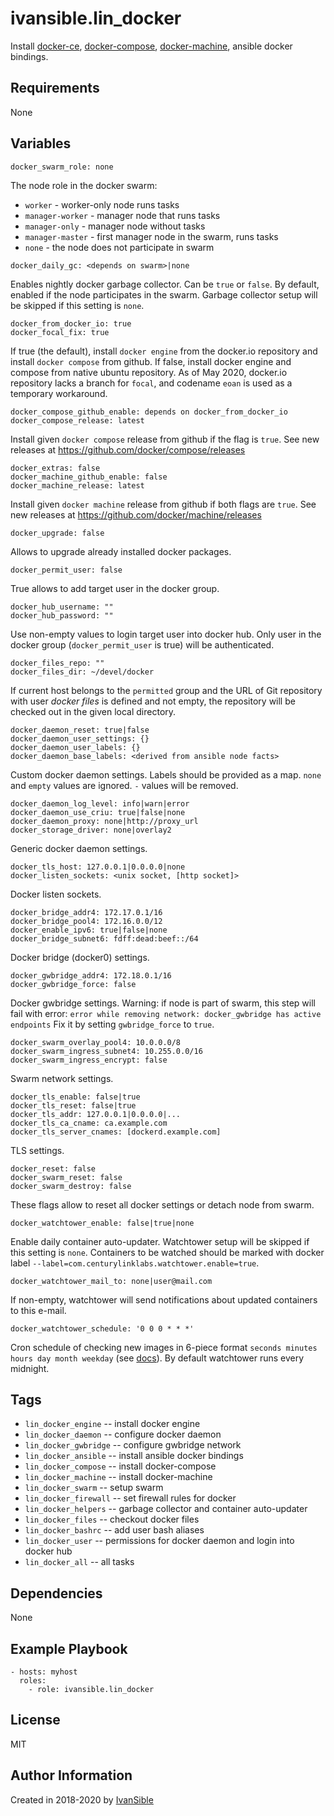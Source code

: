 # ivansible.lin_docker

Install
[docker-ce](https://docs.docker.com/install/linux/docker-ce/ubuntu/#install-using-the-repository),
[docker-compose](https://docs.docker.com/compose/install/#install-compose),
[docker-machine](https://docs.docker.com/machine/install-machine/#install-machine-directly),
ansible docker bindings.


## Requirements

None


## Variables

    docker_swarm_role: none
The node role in the docker swarm:
- `worker` - worker-only node runs tasks
- `manager-worker` - manager node that runs tasks
- `manager-only` - manager node without tasks
- `manager-master` - first manager node in the swarm, runs tasks
- `none` - the node does not participate in swarm

```
docker_daily_gc: <depends on swarm>|none
```
Enables nightly docker garbage collector. Can be `true` or `false`. By default, enabled if the node participates in the swarm.
Garbage collector setup will be skipped if this setting is `none`.

    docker_from_docker_io: true
    docker_focal_fix: true
If true (the default), install `docker engine` from the docker.io
repository and install `docker compose` from github.
If false, install docker engine and compose from native ubuntu repository.
As of May 2020, docker.io repository lacks a branch for `focal`,
and codename `eoan` is used as a temporary workaround.

    docker_compose_github_enable: depends on docker_from_docker_io
    docker_compose_release: latest
Install given `docker compose` release from github if the flag is `true`.
See new releases at https://github.com/docker/compose/releases

    docker_extras: false
    docker_machine_github_enable: false
    docker_machine_release: latest
Install given `docker machine` release from github if both flags are `true`.
See new releases at https://github.com/docker/machine/releases

    docker_upgrade: false
Allows to upgrade already installed docker packages.

    docker_permit_user: false
True allows to add target user in the docker group.

    docker_hub_username: ""
    docker_hub_password: ""
Use non-empty values to login target user into docker hub. Only user
in the docker group (`docker_permit_user` is true) will be authenticated.

    docker_files_repo: ""
    docker_files_dir: ~/devel/docker
If current host belongs to the `permitted` group and the URL of Git repository
with user _docker files_ is defined and not empty, the repository will be
checked out in the given local directory.

    docker_daemon_reset: true|false
    docker_daemon_user_settings: {}
    docker_daemon_user_labels: {}
    docker_daemon_base_labels: <derived from ansible node facts>
Custom docker daemon settings.
Labels should be provided as a map.
`none` and `empty` values are ignored. `-` values will be removed.

    docker_daemon_log_level: info|warn|error
    docker_daemon_use_criu: true|false|none
    docker_daemon_proxy: none|http://proxy_url
    docker_storage_driver: none|overlay2
Generic docker daemon settings.

    docker_tls_host: 127.0.0.1|0.0.0.0|none
    docker_listen_sockets: <unix socket, [http socket]>
Docker listen sockets.

    docker_bridge_addr4: 172.17.0.1/16
    docker_bridge_pool4: 172.16.0.0/12
    docker_enable_ipv6: true|false|none
    docker_bridge_subnet6: fdff:dead:beef::/64
Docker bridge (docker0) settings.

    docker_gwbridge_addr4: 172.18.0.1/16
    docker_gwbridge_force: false
Docker gwbridge settings.
Warning: if node is part of swarm, this step will fail with error:
`error while removing network: docker_gwbridge has active endpoints`
Fix it by setting `gwbridge_force` to `true`.

    docker_swarm_overlay_pool4: 10.0.0.0/8
    docker_swarm_ingress_subnet4: 10.255.0.0/16
    docker_swarm_ingress_encrypt: false
Swarm network settings.

    docker_tls_enable: false|true
    docker_tls_reset: false|true
    docker_tls_addr: 127.0.0.1|0.0.0.0|...
    docker_tls_ca_cname: ca.example.com
    docker_tls_server_cnames: [dockerd.example.com]
TLS settings.

    docker_reset: false
    docker_swarm_reset: false
    docker_swarm_destroy: false
These flags allow to reset all docker settings or detach node from swarm.

    docker_watchtower_enable: false|true|none
Enable daily container auto-updater.
Watchtower setup will be skipped if this setting is `none`.
Containers to be watched should be marked with docker label
`--label=com.centurylinklabs.watchtower.enable=true`.

    docker_watchtower_mail_to: none|user@mail.com
If non-empty, watchtower will send notifications about updated
containers to this e-mail.

    docker_watchtower_schedule: '0 0 0 * * *'
Cron schedule of checking new images in 6-piece format
`seconds minutes hours day month weekday`
(see [docs](https://pkg.go.dev/github.com/robfig/cron@v1.2.0?tab=doc#hdr-CRON_Expression_Format)).
By default watchtower runs every midnight.


## Tags

- `lin_docker_engine`  -- install docker engine
- `lin_docker_daemon`  -- configure docker daemon
- `lin_docker_gwbridge`  -- configure gwbridge network
- `lin_docker_ansible` -- install ansible docker bindings
- `lin_docker_compose` -- install docker-compose
- `lin_docker_machine` -- install docker-machine
- `lin_docker_swarm` -- setup swarm
- `lin_docker_firewall` -- set firewall rules for docker
- `lin_docker_helpers` -- garbage collector and container auto-updater
- `lin_docker_files` -- checkout docker files
- `lin_docker_bashrc` -- add user bash aliases
- `lin_docker_user` -- permissions for docker daemon
                       and login into docker hub
- `lin_docker_all` -- all tasks


## Dependencies

None


## Example Playbook

    - hosts: myhost
      roles:
        - role: ivansible.lin_docker


## License

MIT


## Author Information

Created in 2018-2020 by [IvanSible](https://github.com/ivansible)
